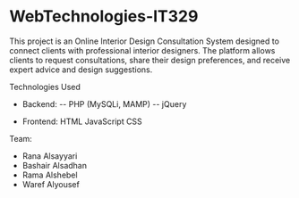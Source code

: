 # WebTechnologies-IT329

This project is an Online Interior Design Consultation System designed to connect clients with professional interior designers. The platform allows clients to request consultations, share their design preferences, and receive expert advice and design suggestions.

Technologies Used
- Backend:
-- PHP (MySQLi, MAMP)
-- jQuery

- Frontend:
HTML
JavaScript
CSS

Team:
- Rana Alsayyari
- Bashair Alsadhan
- Rama Alshebel 
- Waref Alyousef
